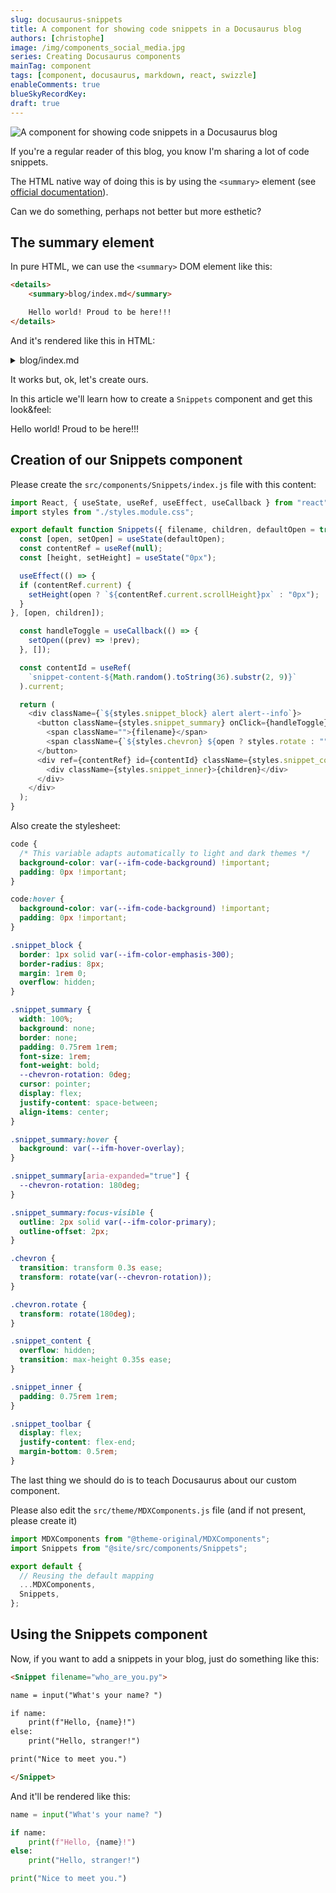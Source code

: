 ```yaml
---
slug: docusaurus-snippets
title: A component for showing code snippets in a Docusaurus blog
authors: [christophe]
image: /img/components_social_media.jpg
series: Creating Docusaurus components
mainTag: component
tags: [component, docusaurus, markdown, react, swizzle]
enableComments: true
blueSkyRecordKey:
draft: true
---
```


<!-- markdownlint-disable MD046 -->
<!-- cspell:ignore reposts,packagist,3lun2qjuxc22r,repost,noopener,noreferrer,docux -->

![A component for showing code snippets in a Docusaurus blog](/img/components_banner.jpg)

If you're a regular reader of this blog, you know I'm sharing a lot of code snippets.

The HTML native way of doing this is by using the `<summary>` element (see [official documentation](https://www.w3schools.com/tags/tag_summary.asp)).

Can we do something, perhaps not better but more esthetic?

<!-- truncate -->

## The summary element

In pure HTML, we can use the `<summary>` DOM element like this:

```html
<details>
    <summary>blog/index.md</summary>

    Hello world! Proud to be here!!!
</details>
```

And it's rendered like this in HTML:

<details>
    <summary>blog/index.md</summary>

    Hello world! Proud to be here!!!
</details>

It works but, ok, let's create ours.

In this article we'll learn how to create a `Snippets` component and get this look&feel:

<Snippet filename="blog/index.md">

Hello world! Proud to be here!!!

</Snippet>

## Creation of our Snippets component

Please create the `src/components/Snippets/index.js` file with this content:

<Snippet filename="src/components/Snippets/index.js">

```javascript
import React, { useState, useRef, useEffect, useCallback } from "react";
import styles from "./styles.module.css";

export default function Snippets({ filename, children, defaultOpen = true }) {
  const [open, setOpen] = useState(defaultOpen);
  const contentRef = useRef(null);
  const [height, setHeight] = useState("0px");

  useEffect(() => {
  if (contentRef.current) {
    setHeight(open ? `${contentRef.current.scrollHeight}px` : "0px");
  }
}, [open, children]);

  const handleToggle = useCallback(() => {
    setOpen((prev) => !prev);
  }, []);

  const contentId = useRef(
    `snippet-content-${Math.random().toString(36).substr(2, 9)}`
  ).current;

  return (
    <div className={`${styles.snippet_block} alert alert--info`}>
      <button className={styles.snippet_summary} onClick={handleToggle} aria-expanded={open} aria-controls={contentId}>
        <span className="">{filename}</span>
        <span className={`${styles.chevron} ${open ? styles.rotate : ""}`}>&#9662;</span>
      </button>
      <div ref={contentRef} id={contentId} className={styles.snippet_content} style={{ maxHeight: height }} >
        <div className={styles.snippet_inner}>{children}</div>
      </div>
    </div>
  );
}

```

</Snippet>

Also create the stylesheet:

<Snippet filename="styles.module.css">

```css
code {
  /* This variable adapts automatically to light and dark themes */
  background-color: var(--ifm-code-background) !important;
  padding: 0px !important;
}

code:hover {
  background-color: var(--ifm-code-background) !important;
  padding: 0px !important;
}

.snippet_block {
  border: 1px solid var(--ifm-color-emphasis-300);
  border-radius: 8px;
  margin: 1rem 0;
  overflow: hidden;
}

.snippet_summary {
  width: 100%;
  background: none;
  border: none;
  padding: 0.75rem 1rem;
  font-size: 1rem;
  font-weight: bold;
  --chevron-rotation: 0deg;
  cursor: pointer;
  display: flex;
  justify-content: space-between;
  align-items: center;
}

.snippet_summary:hover {
  background: var(--ifm-hover-overlay);
}

.snippet_summary[aria-expanded="true"] {
  --chevron-rotation: 180deg;
}

.snippet_summary:focus-visible {
  outline: 2px solid var(--ifm-color-primary);
  outline-offset: 2px;
}

.chevron {
  transition: transform 0.3s ease;
  transform: rotate(var(--chevron-rotation));
}

.chevron.rotate {
  transform: rotate(180deg);
}

.snippet_content {
  overflow: hidden;
  transition: max-height 0.35s ease;
}

.snippet_inner {
  padding: 0.75rem 1rem;
}

.snippet_toolbar {
  display: flex;
  justify-content: flex-end;
  margin-bottom: 0.5rem;
}

```

</Snippet>

The last thing we should do is to teach Docusaurus about our custom component.

Please also edit the `src/theme/MDXComponents.js` file (and if not present, please create it)

<Snippet filename="src/theme/MDXComponents.js">

```javascript
import MDXComponents from "@theme-original/MDXComponents";
import Snippets from "@site/src/components/Snippets";

export default {
  // Reusing the default mapping
  ...MDXComponents,
  Snippets,
};

```

</Snippet>

## Using the Snippets component

Now, if you want to add a snippets in your blog, just do something like this:

```html
<Snippet filename="who_are_you.py">

name = input("What's your name? ")

if name:
    print(f"Hello, {name}!")
else:
    print("Hello, stranger!")

print("Nice to meet you.")

</Snippet>
```

And it'll be rendered like this:

<Snippet filename="who_are_you.py">

```python
name = input("What's your name? ")

if name:
    print(f"Hello, {name}!")
else:
    print("Hello, stranger!")

print("Nice to meet you.")
```

</Snippet>
